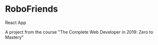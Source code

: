 # RoboFriends
React App

A project from the course "The Complete Web Developer in 2019: Zero to Mastery"

